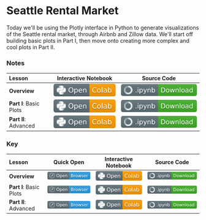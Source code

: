 # Seattle Rental Market

Today we'll be using the Plotly interface in Python to generate visualizations of the Seattle rental market, through Airbnb and Zillow data. We'll start off building basic plots in Part I, then move onto creating more complex and cool plots in Part II.

### Notes 

| Lesson | Interactive Notebook | Source Code  |
| :-----| :-----------: | :------------: |
| **Overview**  | [![Link](../../tools/buttons/open-colab.svg)](https://colab.research.google.com/github/ishaandey/node/blob/master/week-4/workshop/plotly_overview.ipynb) | [![Link](../../tools/buttons/download-ipynb.svg)](https://files.node.ishaandey.com/week-4/workshop/plotly_overview.ipynb) |
| **Part I**: Basic Plots | [![Link](../../tools/buttons/open-colab.svg)](https://colab.research.google.com/github/ishaandey/node/blob/master/week-4/workshop/plotly_basics_notes.ipynb) | [![Link](../../tools/buttons/download-ipynb.svg)](https://files.node.ishaandey.com/week-4/workshop/plotly_basics_notes.ipynb) |
| **Part II**: Advanced | [![Link](../../tools/buttons/open-colab.svg)](https://colab.research.google.com/github/ishaandey/node/blob/master/week-4/workshop/plotly_adv_notes.ipynb) | [![Link](../../tools/buttons/download-ipynb.svg)](https://files.node.ishaandey.com/week-4/workshop/plotly_adv_notes.ipynb) |

### Key

| Lesson | Quick Open | Interactive Notebook | Source Code  |
| :-----| :-----------: | :----: | :------------: |
| **Overview** | [![Link](../../tools/buttons/open-browser.svg)](https://files.node.ishaandey.com/week-4/workshop/plotly_overview_key.html) | [![Link](../../tools/buttons/open-colab.svg)](https://colab.research.google.com/github/ishaandey/node/blob/master/week-4/workshop/plotly_overview_key.ipynb) | [![Link](../../tools/buttons/download-ipynb.svg)](https://files.node.ishaandey.com/week-4/workshop/plotly_overviewoverview_key.ipynb) |
| **Part I**: Basic Plots | [![Link](../../tools/buttons/open-browser.svg)](https://files.node.ishaandey.com/week-4/workshop/plotly_basics_key.html) | [![Link](../../tools/buttons/open-colab.svg)](https://colab.research.google.com/github/ishaandey/node/blob/master/week-4/workshop/plotly_basics_key.ipynb) | [![Link](../../tools/buttons/download-ipynb.svg)](https://files.node.ishaandey.com/week-4/workshop/plotly_basics_key.ipynb) |
| **Part II**: Advanced | [![Link](../../tools/buttons/open-browser.svg)](https://files.node.ishaandey.com/week-4/workshop/plotly_adv_key.html) | [![Link](../../tools/buttons/open-colab.svg)](https://colab.research.google.com/github/ishaandey/node/blob/master/week-4/workshop/plotly_adv_key.ipynb) | [![Link](../../tools/buttons/download-ipynb.svg)](https://files.node.ishaandey.com/week-4/workshop/plotly_adv_key.ipynb) |